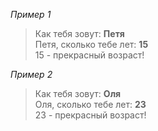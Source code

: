 _Пример 1_  
> Как тебя зовут: **Петя**  
> Петя, сколько тебе лет: **15**  
> 15 - прекрасный возраст!  

_Пример 2_  
> Как тебя зовут: **Оля**  
> Оля, сколько тебе лет: **23**  
> 23 - прекрасный возраст!  
